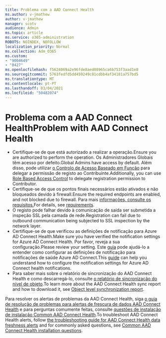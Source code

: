 ```yaml
---
title: Problema com a AAD Connect Health
ms.author: v-jmathew
author: v-jmathew
manager: scotv
audience: Admin
ms.topic: article
ms.service: o365-administration
ROBOTS: NOINDEX, NOFOLLOW
localization_priority: Normal
ms.collection: Adm_O365
ms.custom:
- "9004649"
- "8427"
ms.openlocfilehash: f5624069a2e96fde8aed08965ca6b753f3aad1e8
ms.sourcegitcommit: 5763fedfd5dd459249c81cdbb4af34181a757bd5
ms.translationtype: MT
ms.contentlocale: pt-PT
ms.lasthandoff: 03/04/2021
ms.locfileid: "50482074"
---
```

# <a name="problem-with-aad-connect-health"></a><span data-ttu-id="1c219-102">Problema com a AAD Connect Health</span><span class="sxs-lookup"><span data-stu-id="1c219-102">Problem with AAD Connect Health</span></span>

- <span data-ttu-id="1c219-103">Certifique-se de que está autorizado a realizar a operação.</span><span class="sxs-lookup"><span data-stu-id="1c219-103">Ensure you are authorized to perform the operation.</span></span> <span data-ttu-id="1c219-104">Os Administradores Globais têm acesso por defeito.</span><span class="sxs-lookup"><span data-stu-id="1c219-104">Global Admins have access by default.</span></span> <span data-ttu-id="1c219-105">Além disso, pode utilizar [o Controlo de Acesso Baseado em Função](https://docs.microsoft.com/azure/active-directory/connect-health/active-directory-aadconnect-health-operations) para delegar a permissão de registo ao Contribuinte.</span><span class="sxs-lookup"><span data-stu-id="1c219-105">Additionally, you can use [Role Based Access Control](https://docs.microsoft.com/azure/active-directory/connect-health/active-directory-aadconnect-health-operations) to delegate registration permission to Contributor.</span></span>
- <span data-ttu-id="1c219-106">Certifique-se de que os pontos finais necessários estão ativados e não bloqueados devido à firewall.</span><span class="sxs-lookup"><span data-stu-id="1c219-106">Ensure the required endpoints are enabled, and not blocked due to firewall.</span></span> <span data-ttu-id="1c219-107">Para mais [informações, consulte os requisitos.](https://docs.microsoft.com/azure/active-directory/hybrid/how-to-connect-health-agent-install)</span><span class="sxs-lookup"><span data-stu-id="1c219-107">For details, see [requirements](https://docs.microsoft.com/azure/active-directory/hybrid/how-to-connect-health-agent-install).</span></span>
- <span data-ttu-id="1c219-108">O registo pode falhar devido à comunicação de saída ser submetida a inspeção SSL pela camada de rede.</span><span class="sxs-lookup"><span data-stu-id="1c219-108">Registration can fail due to outbound communication being subjected to SSL inspection by the network layer.</span></span>
- <span data-ttu-id="1c219-109">Certifique-se de que verificou as definições de notificação para Azure AD Connect Health.</span><span class="sxs-lookup"><span data-stu-id="1c219-109">Make sure you have verified the notification settings for Azure AD Connect Health.</span></span> <span data-ttu-id="1c219-110">Por favor, reveja a sua configuração.</span><span class="sxs-lookup"><span data-stu-id="1c219-110">Please review your setting.</span></span> <span data-ttu-id="1c219-111">Este [guia](https://docs.microsoft.com/azure/active-directory/hybrid/how-to-connect-health-operations) pode ajudá-lo a entender como configurar as definições de notificação para notificações de saúde Azure AD Connect.</span><span class="sxs-lookup"><span data-stu-id="1c219-111">This [guide](https://docs.microsoft.com/azure/active-directory/hybrid/how-to-connect-health-operations) can help you understand how to configure the notification settings for Azure AD Connect health notifications.</span></span>
- <span data-ttu-id="1c219-112">Para saber mais sobre o relatório de sincronização do AAD Connect Health e como descarregá-lo, consulte [o relatório de sincronização do nível de objeto](https://docs.microsoft.com/azure/active-directory/hybrid/how-to-connect-health-sync).</span><span class="sxs-lookup"><span data-stu-id="1c219-112">To learn more about the AAD Connect Health sync report and how to download it, see [Object level synchronization report](https://docs.microsoft.com/azure/active-directory/hybrid/how-to-connect-health-sync).</span></span>

<span data-ttu-id="1c219-113">Para resolver os alertas de problemas da AAD Connect Health, siga [o guia de resolução de problemas para alertas de frescura de dados AAD Connect Health](https://docs.microsoft.com/azure/active-directory/hybrid/how-to-connect-health-data-freshness) e para perguntas comumente feitas, consulte [questões de instalação de instalação Common AAD Connect Health](https://docs.microsoft.com/azure/active-directory/hybrid/reference-connect-health-faq).</span><span class="sxs-lookup"><span data-stu-id="1c219-113">To troubleshoot AAD Connect Health alerts, follow [the troubleshooting guide for AAD Connect Health data freshness alerts](https://docs.microsoft.com/azure/active-directory/hybrid/how-to-connect-health-data-freshness) and for commonly asked questions, see [Common AAD Connect Health installation questions](https://docs.microsoft.com/azure/active-directory/hybrid/reference-connect-health-faq).</span></span>
